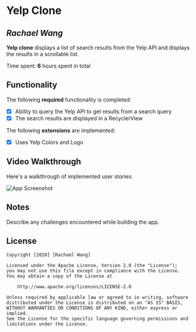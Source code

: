 # Yelp Clone 

## *Rachael Wang*

**Yelp clone** displays a list of search results from the Yelp API and displays the results in a scrollable list. 

Time spent: **6** hours spent in total

## Functionality 

The following **required** functionality is completed:

* [X] Ability to query the Yelp API to get results from a search query
* [X] The search results are displayed in a RecyclerView

The following **extensions** are implemented:

* [X] Uses Yelp Colors and Logo

## Video Walkthrough

Here's a walkthrough of implemented user stories:

<img src='<blockquote class="imgur-embed-pub" lang="en" data-id="QPKu9sG"><a href="https://imgur.com/QPKu9sG">View post on imgur.com</a></blockquote><script async src="//s.imgur.com/min/embed.js" charset="utf-8"></script>' title='App Screenshot' width='' />

## Notes

Describe any challenges encountered while building the app.

## License

    Copyright [2020] [Rachael Wang]

    Licensed under the Apache License, Version 2.0 (the "License");
    you may not use this file except in compliance with the License.
    You may obtain a copy of the License at

        http://www.apache.org/licenses/LICENSE-2.0

    Unless required by applicable law or agreed to in writing, software
    distributed under the License is distributed on an "AS IS" BASIS,
    WITHOUT WARRANTIES OR CONDITIONS OF ANY KIND, either express or implied.
    See the License for the specific language governing permissions and
    limitations under the License.

